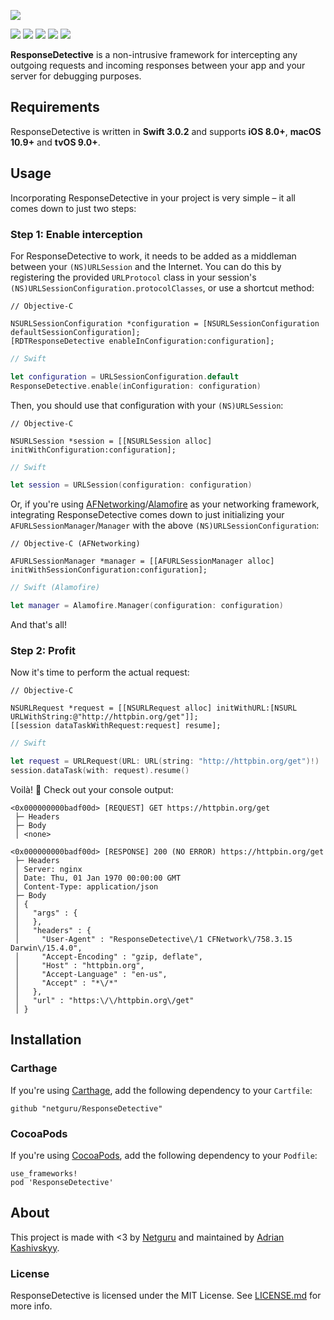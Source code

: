 ![](Images/Header.png)

![](https://www.bitrise.io/app/c09426001dedd91c.svg?token=4zhZMFtDpH-9BhWvGP5-1g&branch=develop)
![](https://img.shields.io/badge/swift-3.0.2-orange.svg)
![](https://img.shields.io/github/release/netguru/ResponseDetective.svg)
![](https://img.shields.io/badge/carthage-compatible-green.svg)
![](https://img.shields.io/badge/cocoapods-compatible-green.svg)

**ResponseDetective** is a non-intrusive framework for intercepting any outgoing requests and incoming responses between your app and your server for debugging purposes.

## Requirements

ResponseDetective is written in **Swift 3.0.2** and supports **iOS 8.0+**, **macOS 10.9+** and **tvOS 9.0+**.

## Usage

Incorporating ResponseDetective in your project is very simple – it all comes down to just two steps:

### Step 1: Enable interception

For ResponseDetective to work, it needs to be added as a middleman between your `(NS)URLSession` and the Internet. You can do this by registering the provided `URLProtocol` class in your session's `(NS)URLSessionConfiguration.protocolClasses`, or use a shortcut method:

```objc
// Objective-C

NSURLSessionConfiguration *configuration = [NSURLSessionConfiguration defaultSessionConfiguration];
[RDTResponseDetective enableInConfiguration:configuration];
```

```swift
// Swift

let configuration = URLSessionConfiguration.default
ResponseDetective.enable(inConfiguration: configuration)
```

Then, you should use that configuration with your `(NS)URLSession`:

```objc
// Objective-C

NSURLSession *session = [[NSURLSession alloc] initWithConfiguration:configuration];
```

```swift
// Swift

let session = URLSession(configuration: configuration)
```

Or, if you're using [AFNetworking](https://github.com/AFNetworking/AFNetworking)/[Alamofire](https://github.com/Alamofire/Alamofire) as your networking framework, integrating ResponseDetective comes down to just initializing your `AFURLSessionManager`/`Manager` with the above `(NS)URLSessionConfiguration`:

```objc
// Objective-C (AFNetworking)

AFURLSessionManager *manager = [[AFURLSessionManager alloc] initWithSessionConfiguration:configuration];
```

```swift
// Swift (Alamofire)

let manager = Alamofire.Manager(configuration: configuration)
```

And that's all!

### Step 2: Profit

Now it's time to perform the actual request:

```objc
// Objective-C

NSURLRequest *request = [[NSURLRequest alloc] initWithURL:[NSURL URLWithString:@"http://httpbin.org/get"]];
[[session dataTaskWithRequest:request] resume];
```

```swift
// Swift

let request = URLRequest(URL: URL(string: "http://httpbin.org/get")!)
session.dataTask(with: request).resume()
```

Voilà! 🎉 Check out your console output:

```none
<0x000000000badf00d> [REQUEST] GET https://httpbin.org/get
 ├─ Headers
 ├─ Body
 │ <none>

<0x000000000badf00d> [RESPONSE] 200 (NO ERROR) https://httpbin.org/get
 ├─ Headers
 │ Server: nginx
 │ Date: Thu, 01 Jan 1970 00:00:00 GMT
 │ Content-Type: application/json
 ├─ Body
 │ {
 │   "args" : {
 │   },
 │   "headers" : {
 │     "User-Agent" : "ResponseDetective\/1 CFNetwork\/758.3.15 Darwin\/15.4.0",
 │     "Accept-Encoding" : "gzip, deflate",
 │     "Host" : "httpbin.org",
 │     "Accept-Language" : "en-us",
 │     "Accept" : "*\/*"
 │   },
 │   "url" : "https:\/\/httpbin.org\/get"
 │ }
```

## Installation

### Carthage

If you're using [Carthage](https://github.com/Carthage/Carthage), add the following dependency to your `Cartfile`:

```none
github "netguru/ResponseDetective"
```

### CocoaPods

If you're using [CocoaPods](http://cocoapods.org), add the following dependency to your `Podfile`:

```none
use_frameworks!
pod 'ResponseDetective'
```

## About

This project is made with <3 by [Netguru](https://netguru.co) and maintained by [Adrian Kashivskyy](https://github.com/akashivskyy).

### License

ResponseDetective is licensed under the MIT License. See [LICENSE.md](LICENSE.md) for more info.
